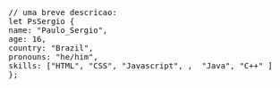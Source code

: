 <pre><span class="pl-c">// uma breve descricao:</span>
<span class="pl-k">let</span> <span class="pl-s1">PsSergio</span><span class="pl-kos"></span> <span class="pl-kos">{</span>
<span class="pl-c1">name</span>: <span class="pl-s">"Paulo_Sergio"</span><span class="pl-kos">,</span>
<span class="pl-c1">age</span>: <span class="pl-c1">16</span><span class="pl-kos">,</span>
<span class="pl-c1">country</span>: <span class="pl-s">"Brazil"</span><span class="pl-kos">,</span>
<span class="pl-c1">pronouns</span>: <span class="pl-s">"he/him"</span><span class="pl-kos">,</span>
<span class="pl-c1">skills</span>: <span class="pl-kos">[</span><span class="pl-s">"HTML"</span><span class="pl-kos">,</span> <span class="pl-s">"CSS"</span><span class="pl-kos">,</span> <span class="pl-s">"Javascript"</span><span class="pl-kos">,</span> <span class="pl-kos">,</span>  <span class="pl-s">"Java"</span><span class="pl-kos">,</span> <span class="pl-s">"C++"</span> <span class="pl-kos">]</span>
<span class="pl-kos">}</span><span class="pl-kos">;</span></pre>
